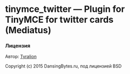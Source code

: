 # tinymce_twitter — Plugin for TinyMCE for twitter cards (Mediatus)

### Лицензия

Автор: [Tyralion](mailto:piliaiev@gmail.com)

Copyright (c) 2015 DansingBytes.ru, под лицензией BSD
